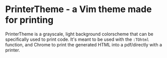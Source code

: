 # PrinterTheme - a Vim theme made for printing

PrinterTheme is a grayscale, light background colorscheme that can be specifically used to print code. It's meant to be used with the `:TOhtml` function, and Chrome to print the generated HTML into a pdf/directly with a printer.
